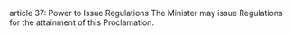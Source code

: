article 37: Power to Issue Regulations
The Minister may issue Regulations for the attainment of this Proclamation.
<ul>
</ul>
